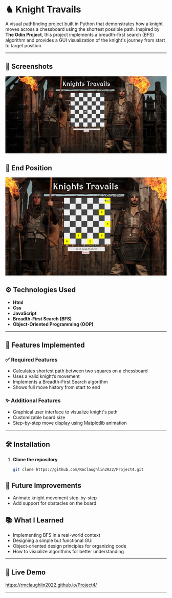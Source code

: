 # ♞ Knight Travails

A visual pathfinding project built in Python that demonstrates how a knight moves across a chessboard using the shortest possible path. Inspired by **The Odin Project**, this project implements a breadth-first search (BFS) algorithm and provides a GUI visualization of the knight's journey from start to target position.

---

## 📸 Screenshots
![Start Position](/images/screenshots/Start.png)


## 📸 End Position

![End Position](/images/screenshots/end.png)
## ⚙️ Technologies Used

- **Html**
- **Css**
- **JavaScript** 
- **Breadth-First Search (BFS)**
- **Object-Oriented Programming (OOP)** 

---

## 🚀 Features Implemented

### ✅ Required Features
- Calculates shortest path between two squares on a chessboard
- Uses a valid knight’s movement
- Implements a Breadth-First Search algorithm
- Shows full move history from start to end

### ✨ Additional Features
- Graphical user interface to visualize knight's path
- Customizable board size
- Step-by-step move display using Matplotlib animation

---

## 🛠️ Installation

1. **Clone the repository**  
   ```bash
   git clone https://github.com/Rmclaughlin2022/Project4.git

## 🌱 Future Improvements

- Animate knight movement step-by-step
- Add support for obstacles on the board

## 📚 What I Learned

- Implementing BFS in a real-world context
- Designing a simple but functional GUI 
- Object-oriented design principles for organizing code
- How to visualize algorithms for better understanding

---

## 🔗 Live Demo
https://rmclaughlin2022.github.io/Project4/

---

